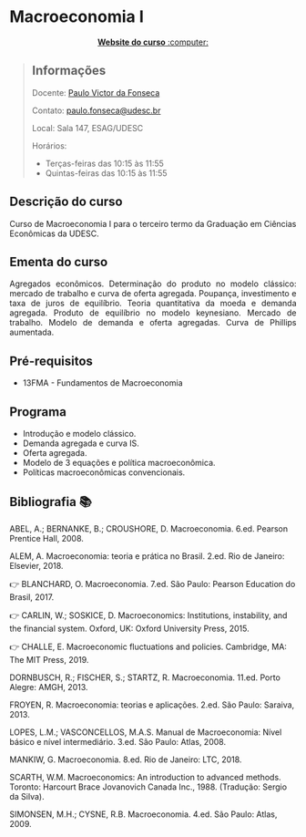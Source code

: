 # Macroeconomia I

<p align="center"><a href="https://pvfonseca.github.io/teaching/macro/"><b> Website do curso</b> :computer:</a></p>

> ## Informações
> Docente: <a href="https://pvfonseca.github.io"> Paulo Victor da Fonseca </a>
>
> Contato: <a href="mailto:paulo.fonseca@udesc.br"> paulo.fonseca@udesc.br</a>
>
> Local: Sala 147, ESAG/UDESC
>
> Horários:
>
> * Terças-feiras das 10:15 às 11:55
> * Quintas-feiras das 10:15 às 11:55
> 
## Descrição do curso
Curso de Macroeconomia I para o terceiro termo da Graduação em Ciências Econômicas da UDESC.

## Ementa do curso
<p align="justify">Agregados econômicos. Determinação do produto no modelo clássico: mercado de trabalho e curva de oferta agregada. Poupança, investimento e taxa de juros de equilíbrio. Teoria quantitativa da moeda e demanda agregada. Produto de equilíbrio no modelo keynesiano. Mercado de trabalho. Modelo de demanda e oferta agregadas. Curva de Phillips aumentada.</p>

## Pré-requisitos
* 13FMA - Fundamentos de Macroeconomia

## Programa
* Introdução e modelo clássico.
* Demanda agregada e curva IS.
* Oferta agregada.
* Modelo de 3 equações e política macroeconômica.
* Políticas macroeconômicas convencionais.

## Bibliografia :books:
ABEL, A.; BERNANKE, B.; CROUSHORE, D. Macroeconomia. 6.ed. Pearson Prentice Hall, 2008.

ALEM, A. Macroeconomia: teoria e prática no Brasil. 2.ed. Rio de Janeiro: Elsevier, 2018.

👉 BLANCHARD, O. Macroeconomia. 7.ed. São Paulo: Pearson Education do Brasil, 2017.

👉 CARLIN, W.; SOSKICE, D. Macroeconomics: Institutions, instability, and the financial system. Oxford, UK: Oxford University Press, 2015.

👉 CHALLE, E. Macroeconomic fluctuations and policies. Cambridge, MA: The MIT Press, 2019.

DORNBUSCH, R.; FISCHER, S.; STARTZ, R. Macroeconomia. 11.ed. Porto Alegre: AMGH, 2013.

FROYEN, R. Macroeconomia: teorias e aplicações. 2.ed. São Paulo: Saraiva, 2013.

LOPES, L.M.; VASCONCELLOS, M.A.S. Manual de Macroeconomia: Nível básico e nível intermediário. 3.ed. São Paulo: Atlas, 2008.

MANKIW, G. Macroeconomia. 8.ed. Rio de Janeiro: LTC, 2018.

SCARTH, W.M. Macroeconomics: An introduction to advanced methods. Toronto: Harcourt Brace Jovanovich Canada Inc., 1988. (Tradução: Sergio da Silva).

SIMONSEN, M.H.; CYSNE, R.B. Macroeconomia. 4.ed. São Paulo: Atlas, 2009.
